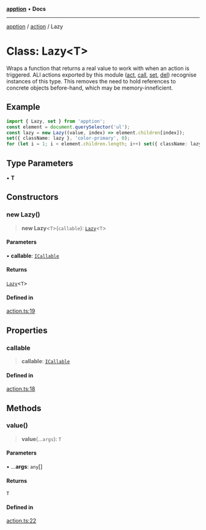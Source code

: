 [**apption**](../../README.md) • **Docs**

***

[apption](../../modules.md) / [action](../README.md) / Lazy

# Class: Lazy\<T\>

Wraps a function that returns a real value to work with when an action is triggered. 
ALl actions exported by this module ([act](../functions/act.md), [call](../functions/call.md), [set](../functions/set.md), [del](../functions/del.md)) 
recognise instances of this type. This removes the need to hold references to concrete 
objects before-hand, which may be memory-inneficient.

## Example

```ts
import { Lazy, set } from 'apption';
const element = document.querySelector('ul');
const lazy = new Lazy((value, index) => element.children[index]);
set({ className: lazy }, 'color-primary', 0);
for (let i = 1; i < element.children.length; i++) set({ className: lazy }, '', i)
```

## Type Parameters

• **T**

## Constructors

### new Lazy()

> **new Lazy**\<`T`\>(`callable`): [`Lazy`](Lazy.md)\<`T`\>

#### Parameters

• **callable**: [`ICallable`](../../types/interfaces/ICallable.md)

#### Returns

[`Lazy`](Lazy.md)\<`T`\>

#### Defined in

[action.ts:19](https://github.com/mksunny1/apption/blob/5c2ed0c98e500fcbd7087b8148508efe1896c020/src/action.ts#L19)

## Properties

### callable

> **callable**: [`ICallable`](../../types/interfaces/ICallable.md)

#### Defined in

[action.ts:18](https://github.com/mksunny1/apption/blob/5c2ed0c98e500fcbd7087b8148508efe1896c020/src/action.ts#L18)

## Methods

### value()

> **value**(...`args`): `T`

#### Parameters

• ...**args**: `any`[]

#### Returns

`T`

#### Defined in

[action.ts:22](https://github.com/mksunny1/apption/blob/5c2ed0c98e500fcbd7087b8148508efe1896c020/src/action.ts#L22)

